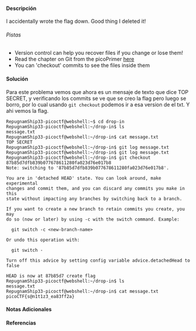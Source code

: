 #### Descripción
I accidentally wrote the flag down. Good thing I deleted it!
###### Pistas
- Version control can help you recover files if you change or lose them!
- Read the chapter on Git from the picoPrimer [here](https://primer.picoctf.org/#_git_version_control)
- You can 'checkout' commits to see the files inside them
#### Solución 

Para este problema vemos que ahora es un mensaje de texto que dice TOP SECRET, y verificando los commits se ve que se creo la flag pero luego se borro, por lo cual usando `git checkout` podemos ir a esa version de el txt. Y ahi vemos la flag.
```
RepugnamShip33-picoctf@webshell:~$ cd drop-in 
RepugnamShip33-picoctf@webshell:~/drop-in$ ls
message.txt
RepugnamShip33-picoctf@webshell:~/drop-in$ cat message.txt
TOP SECRET
RepugnamShip33-picoctf@webshell:~/drop-in$ git log message.txt
RepugnamShip33-picoctf@webshell:~/drop-in$ git log message.txt
RepugnamShip33-picoctf@webshell:~/drop-in$ git checkout 87b85d7dfb839b077678611280fa023d76e017b8
Note: switching to '87b85d7dfb839b077678611280fa023d76e017b8'.

You are in 'detached HEAD' state. You can look around, make experimental
changes and commit them, and you can discard any commits you make in this
state without impacting any branches by switching back to a branch.

If you want to create a new branch to retain commits you create, you may
do so (now or later) by using -c with the switch command. Example:

  git switch -c <new-branch-name>

Or undo this operation with:

  git switch -

Turn off this advice by setting config variable advice.detachedHead to false

HEAD is now at 87b85d7 create flag
RepugnamShip33-picoctf@webshell:~/drop-in$ ls
message.txt
RepugnamShip33-picoctf@webshell:~/drop-in$ cat message.txt
picoCTF{s@n1t1z3_ea83ff2a}
```
#### Notas Adicionales

#### Referencias

